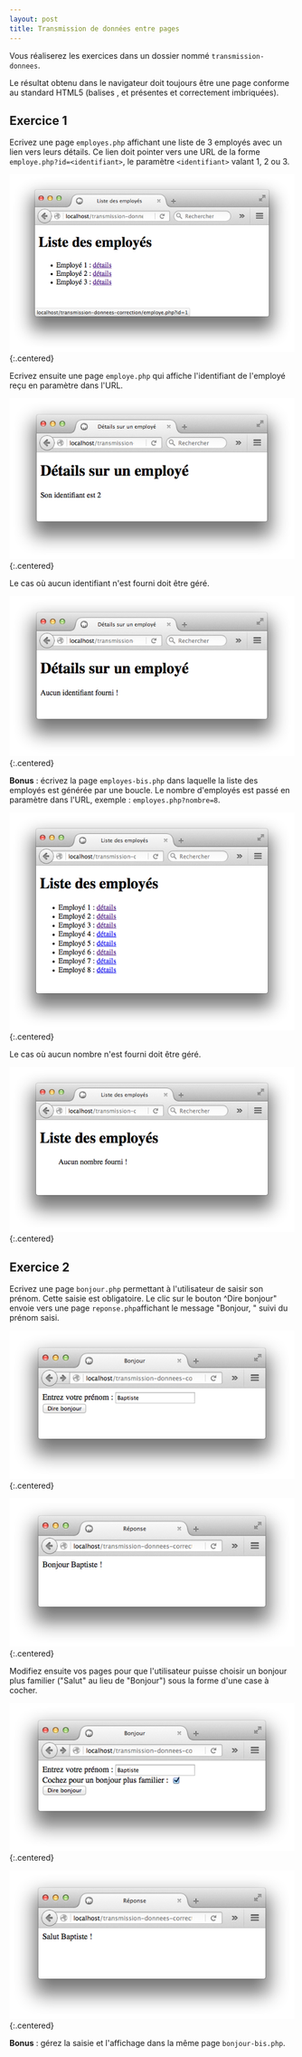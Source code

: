 ```yaml
---
layout: post
title: Transmission de données entre pages
---
```


Vous réaliserez les exercices dans un dossier nommé `transmission-donnees`.

Le résultat obtenu dans le navigateur doit toujours être une page conforme au standard HTML5 (balises <html>, <head> et <body> présentes et correctement imbriquées).

## Exercice 1

Ecrivez une page `employes.php` affichant une liste de 3 employés avec un lien vers leurs détails. Ce lien doit pointer vers une URL de la forme `employe.php?id=<identifiant>`, le paramètre `<identifiant>` valant 1, 2 ou 3.

![](../assets/transmission-donnees/employes.png)
{:.centered}

Ecrivez ensuite une page `employe.php` qui affiche l'identifiant de l'employé reçu en paramètre dans l'URL.

![](../assets/transmission-donnees/employe-1.png)
{:.centered}

Le cas où aucun identifiant n'est fourni doit être géré.

![](../assets/transmission-donnees/employe-2.png)
{:.centered}

**Bonus** : écrivez la page `employes-bis.php` dans laquelle la liste des employés est générée par une boucle. Le nombre d'employés est passé en paramètre dans l'URL, exemple : `employes.php?nombre=8`.

![](../assets/transmission-donnees/employes-bis-1.png)
{:.centered}

Le cas où aucun nombre n'est fourni doit être géré.

![](../assets/transmission-donnees/employes-bis-2.png)
{:.centered}

## Exercice 2

Ecrivez une page `bonjour.php` permettant à l'utilisateur de saisir son prénom. Cette saisie est obligatoire. Le clic sur le bouton ^Dire bonjour" envoie vers une page `reponse.php`affichant le message "Bonjour, " suivi du prénom saisi.

![](../assets/transmission-donnees/bonjour-1.png)
{:.centered}

![](../assets/transmission-donnees/bonjour-2.png)
{:.centered}

Modifiez ensuite vos pages pour que l'utilisateur puisse choisir un bonjour plus familier ("Salut" au lieu de "Bonjour") sous la forme d'une case à cocher.

![](../assets/transmission-donnees/bonjour-3.png)
{:.centered}

![](../assets/transmission-donnees/bonjour-4.png)
{:.centered}

**Bonus** : gérez la saisie et l'affichage dans la même page `bonjour-bis.php`.
